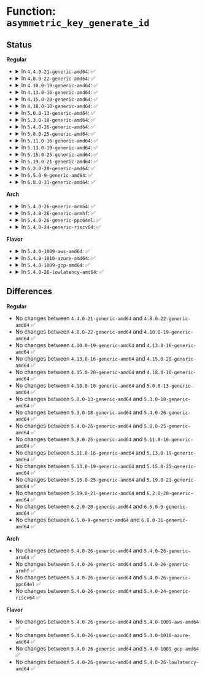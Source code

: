 # Function: <code>asymmetric_key_generate_id</code>

## Status
<b>Regular</b>
<ul>
<li>
<details>
<summary>In <code>4.4.0-21-generic-amd64</code>: ✅</summary>

```c
struct asymmetric_key_id * asymmetric_key_generate_id(const void * val_1, size_t len_1, const void * val_2, size_t len_2)
```

```json
{
  "name": "asymmetric_key_generate_id",
  "collision_type": "Unique Global",
  "inline_type": "No",
  "funcs": [
    {
      "addr": 18446744071582695088,
      "name": "asymmetric_key_generate_id",
      "external": true,
      "loc": "crypto/asymmetric_keys/asymmetric_type.c:46",
      "file": "crypto/asymmetric_keys/asymmetric_type.c",
      "inline": "seen, unknown",
      "caller_inline": [],
      "caller_func": [
        "crypto/asymmetric_keys/x509_cert_parser.c:x509_cert_parse",
        "crypto/asymmetric_keys/x509_cert_parser.c:x509_process_extension",
        "crypto/asymmetric_keys/x509_cert_parser.c:x509_akid_note_kid",
        "crypto/asymmetric_keys/x509_cert_parser.c:x509_akid_note_serial",
        "crypto/asymmetric_keys/pkcs7_parser.c:pkcs7_note_signed_info",
        "crypto/asymmetric_keys/pkcs7_parser.c:pkcs7_note_signed_info"
      ]
    }
  ],
  "symbols": [
    {
      "addr": 18446744071582695088,
      "name": "asymmetric_key_generate_id",
      "section": ".text",
      "bind": "STB_GLOBAL",
      "size": 117
    }
  ]
}
```
</details>
</li>
<li>
<details>
<summary>In <code>4.8.0-22-generic-amd64</code>: ✅</summary>

```c
struct asymmetric_key_id * asymmetric_key_generate_id(const void * val_1, size_t len_1, const void * val_2, size_t len_2)
```

```json
{
  "name": "asymmetric_key_generate_id",
  "collision_type": "Unique Global",
  "inline_type": "No",
  "funcs": [
    {
      "addr": 18446744071582972720,
      "name": "asymmetric_key_generate_id",
      "external": true,
      "loc": "crypto/asymmetric_keys/asymmetric_type.c:135",
      "file": "crypto/asymmetric_keys/asymmetric_type.c",
      "inline": "seen, unknown",
      "caller_inline": [],
      "caller_func": [
        "crypto/asymmetric_keys/x509_cert_parser.c:x509_akid_note_serial",
        "crypto/asymmetric_keys/x509_cert_parser.c:x509_akid_note_kid",
        "crypto/asymmetric_keys/x509_cert_parser.c:x509_process_extension",
        "crypto/asymmetric_keys/x509_cert_parser.c:x509_cert_parse",
        "crypto/asymmetric_keys/pkcs7_parser.c:pkcs7_note_signed_info",
        "crypto/asymmetric_keys/pkcs7_parser.c:pkcs7_note_signed_info"
      ]
    }
  ],
  "symbols": [
    {
      "addr": 18446744071582972720,
      "name": "asymmetric_key_generate_id",
      "section": ".text",
      "bind": "STB_GLOBAL",
      "size": 114
    }
  ]
}
```
</details>
</li>
<li>
<details>
<summary>In <code>4.10.0-19-generic-amd64</code>: ✅</summary>

```c
struct asymmetric_key_id * asymmetric_key_generate_id(const void * val_1, size_t len_1, const void * val_2, size_t len_2)
```

```json
{
  "name": "asymmetric_key_generate_id",
  "collision_type": "Unique Global",
  "inline_type": "No",
  "funcs": [
    {
      "addr": 18446744071583077296,
      "name": "asymmetric_key_generate_id",
      "external": true,
      "loc": "crypto/asymmetric_keys/asymmetric_type.c:135",
      "file": "crypto/asymmetric_keys/asymmetric_type.c",
      "inline": "seen, unknown",
      "caller_inline": [],
      "caller_func": [
        "crypto/asymmetric_keys/x509_cert_parser.c:x509_akid_note_serial",
        "crypto/asymmetric_keys/x509_cert_parser.c:x509_akid_note_kid",
        "crypto/asymmetric_keys/x509_cert_parser.c:x509_process_extension",
        "crypto/asymmetric_keys/x509_cert_parser.c:x509_cert_parse",
        "crypto/asymmetric_keys/pkcs7_parser.c:pkcs7_note_signed_info",
        "crypto/asymmetric_keys/pkcs7_parser.c:pkcs7_note_signed_info"
      ]
    }
  ],
  "symbols": [
    {
      "addr": 18446744071583077296,
      "name": "asymmetric_key_generate_id",
      "section": ".text",
      "bind": "STB_GLOBAL",
      "size": 114
    }
  ]
}
```
</details>
</li>
<li>
<details>
<summary>In <code>4.13.0-16-generic-amd64</code>: ✅</summary>

```c
struct asymmetric_key_id * asymmetric_key_generate_id(const void * val_1, size_t len_1, const void * val_2, size_t len_2)
```

```json
{
  "name": "asymmetric_key_generate_id",
  "collision_type": "Unique Global",
  "inline_type": "No",
  "funcs": [
    {
      "addr": 18446744071583132256,
      "name": "asymmetric_key_generate_id",
      "external": true,
      "loc": "crypto/asymmetric_keys/asymmetric_type.c:136",
      "file": "crypto/asymmetric_keys/asymmetric_type.c",
      "inline": "seen, unknown",
      "caller_inline": [],
      "caller_func": [
        "crypto/asymmetric_keys/x509_cert_parser.c:x509_akid_note_serial",
        "crypto/asymmetric_keys/x509_cert_parser.c:x509_akid_note_kid",
        "crypto/asymmetric_keys/x509_cert_parser.c:x509_process_extension",
        "crypto/asymmetric_keys/x509_cert_parser.c:x509_cert_parse",
        "crypto/asymmetric_keys/pkcs7_parser.c:pkcs7_note_signed_info",
        "crypto/asymmetric_keys/pkcs7_parser.c:pkcs7_note_signed_info"
      ]
    }
  ],
  "symbols": [
    {
      "addr": 18446744071583132256,
      "name": "asymmetric_key_generate_id",
      "section": ".text",
      "bind": "STB_GLOBAL",
      "size": 114
    }
  ]
}
```
</details>
</li>
<li>
<details>
<summary>In <code>4.15.0-20-generic-amd64</code>: ✅</summary>

```c
struct asymmetric_key_id * asymmetric_key_generate_id(const void * val_1, size_t len_1, const void * val_2, size_t len_2)
```

```json
{
  "name": "asymmetric_key_generate_id",
  "collision_type": "Unique Global",
  "inline_type": "No",
  "funcs": [
    {
      "addr": 18446744071583306896,
      "name": "asymmetric_key_generate_id",
      "external": true,
      "loc": "crypto/asymmetric_keys/asymmetric_type.c:138",
      "file": "crypto/asymmetric_keys/asymmetric_type.c",
      "inline": "seen, unknown",
      "caller_inline": [],
      "caller_func": [
        "crypto/asymmetric_keys/x509_cert_parser.c:x509_akid_note_serial",
        "crypto/asymmetric_keys/x509_cert_parser.c:x509_akid_note_kid",
        "crypto/asymmetric_keys/x509_cert_parser.c:x509_process_extension",
        "crypto/asymmetric_keys/x509_cert_parser.c:x509_cert_parse",
        "crypto/asymmetric_keys/pkcs7_parser.c:pkcs7_note_signed_info",
        "crypto/asymmetric_keys/pkcs7_parser.c:pkcs7_note_signed_info"
      ]
    }
  ],
  "symbols": [
    {
      "addr": 18446744071583306896,
      "name": "asymmetric_key_generate_id",
      "section": ".text",
      "bind": "STB_GLOBAL",
      "size": 114
    }
  ]
}
```
</details>
</li>
<li>
<details>
<summary>In <code>4.18.0-10-generic-amd64</code>: ✅</summary>

```c
struct asymmetric_key_id * asymmetric_key_generate_id(const void * val_1, size_t len_1, const void * val_2, size_t len_2)
```

```json
{
  "name": "asymmetric_key_generate_id",
  "collision_type": "Unique Global",
  "inline_type": "No",
  "funcs": [
    {
      "addr": 18446744071583515536,
      "name": "asymmetric_key_generate_id",
      "external": true,
      "loc": "crypto/asymmetric_keys/asymmetric_type.c:138",
      "file": "crypto/asymmetric_keys/asymmetric_type.c",
      "inline": "seen, unknown",
      "caller_inline": [],
      "caller_func": [
        "crypto/asymmetric_keys/x509_cert_parser.c:x509_akid_note_serial",
        "crypto/asymmetric_keys/x509_cert_parser.c:x509_akid_note_kid",
        "crypto/asymmetric_keys/x509_cert_parser.c:x509_process_extension",
        "crypto/asymmetric_keys/x509_cert_parser.c:x509_cert_parse",
        "crypto/asymmetric_keys/pkcs7_parser.c:pkcs7_note_signed_info",
        "crypto/asymmetric_keys/pkcs7_parser.c:pkcs7_note_signed_info"
      ]
    }
  ],
  "symbols": [
    {
      "addr": 18446744071583515536,
      "name": "asymmetric_key_generate_id",
      "section": ".text",
      "bind": "STB_GLOBAL",
      "size": 114
    }
  ]
}
```
</details>
</li>
<li>
<details>
<summary>In <code>5.0.0-13-generic-amd64</code>: ✅</summary>

```c
struct asymmetric_key_id * asymmetric_key_generate_id(const void * val_1, size_t len_1, const void * val_2, size_t len_2)
```

```json
{
  "name": "asymmetric_key_generate_id",
  "collision_type": "Unique Global",
  "inline_type": "No",
  "funcs": [
    {
      "addr": 18446744071583637328,
      "name": "asymmetric_key_generate_id",
      "external": true,
      "loc": "crypto/asymmetric_keys/asymmetric_type.c:139",
      "file": "crypto/asymmetric_keys/asymmetric_type.c",
      "inline": "seen, unknown",
      "caller_inline": [],
      "caller_func": [
        "crypto/asymmetric_keys/x509_cert_parser.c:x509_akid_note_serial",
        "crypto/asymmetric_keys/x509_cert_parser.c:x509_akid_note_kid",
        "crypto/asymmetric_keys/x509_cert_parser.c:x509_process_extension",
        "crypto/asymmetric_keys/x509_cert_parser.c:x509_cert_parse",
        "crypto/asymmetric_keys/pkcs7_parser.c:pkcs7_note_signed_info",
        "crypto/asymmetric_keys/pkcs7_parser.c:pkcs7_note_signed_info"
      ]
    }
  ],
  "symbols": [
    {
      "addr": 18446744071583637328,
      "name": "asymmetric_key_generate_id",
      "section": ".text",
      "bind": "STB_GLOBAL",
      "size": 114
    }
  ]
}
```
</details>
</li>
<li>
<details>
<summary>In <code>5.3.0-18-generic-amd64</code>: ✅</summary>

```c
struct asymmetric_key_id * asymmetric_key_generate_id(const void * val_1, size_t len_1, const void * val_2, size_t len_2)
```

```json
{
  "name": "asymmetric_key_generate_id",
  "collision_type": "Unique Global",
  "inline_type": "No",
  "funcs": [
    {
      "addr": 18446744071583825600,
      "name": "asymmetric_key_generate_id",
      "external": true,
      "loc": "crypto/asymmetric_keys/asymmetric_type.c:135",
      "file": "crypto/asymmetric_keys/asymmetric_type.c",
      "inline": "seen, unknown",
      "caller_inline": [],
      "caller_func": [
        "crypto/asymmetric_keys/x509_cert_parser.c:x509_akid_note_serial",
        "crypto/asymmetric_keys/x509_cert_parser.c:x509_akid_note_kid",
        "crypto/asymmetric_keys/x509_cert_parser.c:x509_process_extension",
        "crypto/asymmetric_keys/x509_cert_parser.c:x509_cert_parse",
        "crypto/asymmetric_keys/pkcs7_parser.c:pkcs7_note_signed_info",
        "crypto/asymmetric_keys/pkcs7_parser.c:pkcs7_note_signed_info"
      ]
    }
  ],
  "symbols": [
    {
      "addr": 18446744071583825600,
      "name": "asymmetric_key_generate_id",
      "section": ".text",
      "bind": "STB_GLOBAL",
      "size": 118
    }
  ]
}
```
</details>
</li>
<li>
<details>
<summary>In <code>5.4.0-26-generic-amd64</code>: ✅</summary>

```c
struct asymmetric_key_id * asymmetric_key_generate_id(const void * val_1, size_t len_1, const void * val_2, size_t len_2)
```

```json
{
  "name": "asymmetric_key_generate_id",
  "collision_type": "Unique Global",
  "inline_type": "No",
  "funcs": [
    {
      "addr": 18446744071583927568,
      "name": "asymmetric_key_generate_id",
      "external": true,
      "loc": "crypto/asymmetric_keys/asymmetric_type.c:135",
      "file": "crypto/asymmetric_keys/asymmetric_type.c",
      "inline": "seen, unknown",
      "caller_inline": [],
      "caller_func": [
        "crypto/asymmetric_keys/x509_cert_parser.c:x509_akid_note_serial",
        "crypto/asymmetric_keys/x509_cert_parser.c:x509_akid_note_kid",
        "crypto/asymmetric_keys/x509_cert_parser.c:x509_process_extension",
        "crypto/asymmetric_keys/x509_cert_parser.c:x509_cert_parse",
        "crypto/asymmetric_keys/pkcs7_parser.c:pkcs7_note_signed_info",
        "crypto/asymmetric_keys/pkcs7_parser.c:pkcs7_note_signed_info"
      ]
    }
  ],
  "symbols": [
    {
      "addr": 18446744071583927568,
      "name": "asymmetric_key_generate_id",
      "section": ".text",
      "bind": "STB_GLOBAL",
      "size": 118
    }
  ]
}
```
</details>
</li>
<li>
<details>
<summary>In <code>5.8.0-25-generic-amd64</code>: ✅</summary>

```c
struct asymmetric_key_id * asymmetric_key_generate_id(const void * val_1, size_t len_1, const void * val_2, size_t len_2)
```

```json
{
  "name": "asymmetric_key_generate_id",
  "collision_type": "Unique Global",
  "inline_type": "No",
  "funcs": [
    {
      "addr": 18446744071584316528,
      "name": "asymmetric_key_generate_id",
      "external": true,
      "loc": "crypto/asymmetric_keys/asymmetric_type.c:135",
      "file": "crypto/asymmetric_keys/asymmetric_type.c",
      "inline": "seen, unknown",
      "caller_inline": [],
      "caller_func": [
        "crypto/asymmetric_keys/x509_cert_parser.c:x509_akid_note_serial",
        "crypto/asymmetric_keys/x509_cert_parser.c:x509_akid_note_kid",
        "crypto/asymmetric_keys/x509_cert_parser.c:x509_process_extension",
        "crypto/asymmetric_keys/x509_cert_parser.c:x509_cert_parse",
        "crypto/asymmetric_keys/pkcs7_parser.c:pkcs7_note_signed_info",
        "crypto/asymmetric_keys/pkcs7_parser.c:pkcs7_note_signed_info"
      ]
    }
  ],
  "symbols": [
    {
      "addr": 18446744071584316528,
      "name": "asymmetric_key_generate_id",
      "section": ".text",
      "bind": "STB_GLOBAL",
      "size": 118
    }
  ]
}
```
</details>
</li>
<li>
<details>
<summary>In <code>5.11.0-16-generic-amd64</code>: ✅</summary>

```c
struct asymmetric_key_id * asymmetric_key_generate_id(const void * val_1, size_t len_1, const void * val_2, size_t len_2)
```

```json
{
  "name": "asymmetric_key_generate_id",
  "collision_type": "Unique Global",
  "inline_type": "No",
  "funcs": [
    {
      "addr": 18446744071584434896,
      "name": "asymmetric_key_generate_id",
      "external": true,
      "loc": "crypto/asymmetric_keys/asymmetric_type.c:135",
      "file": "crypto/asymmetric_keys/asymmetric_type.c",
      "inline": "seen, unknown",
      "caller_inline": [],
      "caller_func": [
        "crypto/asymmetric_keys/x509_cert_parser.c:x509_akid_note_serial",
        "crypto/asymmetric_keys/x509_cert_parser.c:x509_akid_note_kid",
        "crypto/asymmetric_keys/x509_cert_parser.c:x509_process_extension",
        "crypto/asymmetric_keys/x509_cert_parser.c:x509_cert_parse",
        "crypto/asymmetric_keys/pkcs7_parser.c:pkcs7_note_signed_info",
        "crypto/asymmetric_keys/pkcs7_parser.c:pkcs7_note_signed_info"
      ]
    }
  ],
  "symbols": [
    {
      "addr": 18446744071584434896,
      "name": "asymmetric_key_generate_id",
      "section": ".text",
      "bind": "STB_GLOBAL",
      "size": 118
    }
  ]
}
```
</details>
</li>
<li>
<details>
<summary>In <code>5.13.0-19-generic-amd64</code>: ✅</summary>

```c
struct asymmetric_key_id * asymmetric_key_generate_id(const void * val_1, size_t len_1, const void * val_2, size_t len_2)
```

```json
{
  "name": "asymmetric_key_generate_id",
  "collision_type": "Unique Global",
  "inline_type": "No",
  "funcs": [
    {
      "addr": 18446744071584469568,
      "name": "asymmetric_key_generate_id",
      "external": true,
      "loc": "crypto/asymmetric_keys/asymmetric_type.c:135",
      "file": "crypto/asymmetric_keys/asymmetric_type.c",
      "inline": "seen, unknown",
      "caller_inline": [],
      "caller_func": [
        "crypto/asymmetric_keys/x509_cert_parser.c:x509_akid_note_serial",
        "crypto/asymmetric_keys/x509_cert_parser.c:x509_akid_note_kid",
        "crypto/asymmetric_keys/x509_cert_parser.c:x509_process_extension",
        "crypto/asymmetric_keys/x509_cert_parser.c:x509_cert_parse",
        "crypto/asymmetric_keys/pkcs7_parser.c:pkcs7_note_signed_info",
        "crypto/asymmetric_keys/pkcs7_parser.c:pkcs7_note_signed_info"
      ]
    }
  ],
  "symbols": [
    {
      "addr": 18446744071584469568,
      "name": "asymmetric_key_generate_id",
      "section": ".text",
      "bind": "STB_GLOBAL",
      "size": 118
    }
  ]
}
```
</details>
</li>
<li>
<details>
<summary>In <code>5.15.0-25-generic-amd64</code>: ✅</summary>

```c
struct asymmetric_key_id * asymmetric_key_generate_id(const void * val_1, size_t len_1, const void * val_2, size_t len_2)
```

```json
{
  "name": "asymmetric_key_generate_id",
  "collision_type": "Unique Global",
  "inline_type": "No",
  "funcs": [
    {
      "addr": 18446744071584867696,
      "name": "asymmetric_key_generate_id",
      "external": true,
      "loc": "crypto/asymmetric_keys/asymmetric_type.c:135",
      "file": "crypto/asymmetric_keys/asymmetric_type.c",
      "inline": "seen, unknown",
      "caller_inline": [],
      "caller_func": [
        "crypto/asymmetric_keys/x509_cert_parser.c:x509_akid_note_serial",
        "crypto/asymmetric_keys/x509_cert_parser.c:x509_akid_note_kid",
        "crypto/asymmetric_keys/x509_cert_parser.c:x509_process_extension",
        "crypto/asymmetric_keys/x509_cert_parser.c:x509_cert_parse",
        "crypto/asymmetric_keys/pkcs7_parser.c:pkcs7_note_signed_info",
        "crypto/asymmetric_keys/pkcs7_parser.c:pkcs7_note_signed_info"
      ]
    }
  ],
  "symbols": [
    {
      "addr": 18446744071584867696,
      "name": "asymmetric_key_generate_id",
      "section": ".text",
      "bind": "STB_GLOBAL",
      "size": 118
    }
  ]
}
```
</details>
</li>
<li>
<details>
<summary>In <code>5.19.0-21-generic-amd64</code>: ✅</summary>

```c
struct asymmetric_key_id * asymmetric_key_generate_id(const void * val_1, size_t len_1, const void * val_2, size_t len_2)
```

```json
{
  "name": "asymmetric_key_generate_id",
  "collision_type": "Unique Global",
  "inline_type": "No",
  "funcs": [
    {
      "addr": 18446744071585563008,
      "name": "asymmetric_key_generate_id",
      "external": true,
      "loc": "crypto/asymmetric_keys/asymmetric_type.c:148",
      "file": "crypto/asymmetric_keys/asymmetric_type.c",
      "inline": "seen, unknown",
      "caller_inline": [],
      "caller_func": [
        "crypto/asymmetric_keys/x509_cert_parser.c:x509_akid_note_serial",
        "crypto/asymmetric_keys/x509_cert_parser.c:x509_akid_note_kid",
        "crypto/asymmetric_keys/x509_cert_parser.c:x509_process_extension",
        "crypto/asymmetric_keys/x509_cert_parser.c:x509_note_issuer",
        "crypto/asymmetric_keys/x509_cert_parser.c:x509_cert_parse",
        "crypto/asymmetric_keys/x509_public_key.c:x509_key_preparse",
        "crypto/asymmetric_keys/pkcs7_parser.c:pkcs7_note_signed_info",
        "crypto/asymmetric_keys/pkcs7_parser.c:pkcs7_note_signed_info"
      ]
    }
  ],
  "symbols": [
    {
      "addr": 18446744071585563008,
      "name": "asymmetric_key_generate_id",
      "section": ".text",
      "bind": "STB_GLOBAL",
      "size": 127
    }
  ]
}
```
</details>
</li>
<li>
<details>
<summary>In <code>6.2.0-20-generic-amd64</code>: ✅</summary>

```c
struct asymmetric_key_id * asymmetric_key_generate_id(const void * val_1, size_t len_1, const void * val_2, size_t len_2)
```

```json
{
  "name": "asymmetric_key_generate_id",
  "collision_type": "Unique Global",
  "inline_type": "No",
  "funcs": [
    {
      "addr": 18446744071586328624,
      "name": "asymmetric_key_generate_id",
      "external": true,
      "loc": "crypto/asymmetric_keys/asymmetric_type.c:148",
      "file": "crypto/asymmetric_keys/asymmetric_type.c",
      "inline": "seen, unknown",
      "caller_inline": [],
      "caller_func": [
        "crypto/asymmetric_keys/x509_cert_parser.c:x509_akid_note_serial",
        "crypto/asymmetric_keys/x509_cert_parser.c:x509_akid_note_kid",
        "crypto/asymmetric_keys/x509_cert_parser.c:x509_process_extension",
        "crypto/asymmetric_keys/x509_cert_parser.c:x509_note_issuer",
        "crypto/asymmetric_keys/x509_cert_parser.c:x509_cert_parse",
        "crypto/asymmetric_keys/x509_public_key.c:x509_key_preparse",
        "crypto/asymmetric_keys/pkcs7_parser.c:pkcs7_note_signed_info",
        "crypto/asymmetric_keys/pkcs7_parser.c:pkcs7_note_signed_info"
      ]
    }
  ],
  "symbols": [
    {
      "addr": 18446744071586328624,
      "name": "asymmetric_key_generate_id",
      "section": ".text",
      "bind": "STB_GLOBAL",
      "size": 127
    }
  ]
}
```
</details>
</li>
<li>
<details>
<summary>In <code>6.5.0-9-generic-amd64</code>: ✅</summary>

```c
struct asymmetric_key_id * asymmetric_key_generate_id(const void * val_1, size_t len_1, const void * val_2, size_t len_2)
```

```json
{
  "name": "asymmetric_key_generate_id",
  "collision_type": "Unique Global",
  "inline_type": "No",
  "funcs": [
    {
      "addr": 18446744071586575264,
      "name": "asymmetric_key_generate_id",
      "external": true,
      "loc": "crypto/asymmetric_keys/asymmetric_type.c:147",
      "file": "crypto/asymmetric_keys/asymmetric_type.c",
      "inline": "seen, unknown",
      "caller_inline": [],
      "caller_func": [
        "crypto/asymmetric_keys/x509_cert_parser.c:x509_akid_note_serial",
        "crypto/asymmetric_keys/x509_cert_parser.c:x509_akid_note_kid",
        "crypto/asymmetric_keys/x509_cert_parser.c:x509_process_extension",
        "crypto/asymmetric_keys/x509_cert_parser.c:x509_note_issuer",
        "crypto/asymmetric_keys/x509_cert_parser.c:x509_cert_parse",
        "crypto/asymmetric_keys/x509_public_key.c:x509_key_preparse",
        "crypto/asymmetric_keys/pkcs7_parser.c:pkcs7_note_signed_info",
        "crypto/asymmetric_keys/pkcs7_parser.c:pkcs7_note_signed_info"
      ]
    }
  ],
  "symbols": [
    {
      "addr": 18446744071586575264,
      "name": "asymmetric_key_generate_id",
      "section": ".text",
      "bind": "STB_GLOBAL",
      "size": 215
    }
  ]
}
```
</details>
</li>
<li>
<details>
<summary>In <code>6.8.0-31-generic-amd64</code>: ✅</summary>

```c
struct asymmetric_key_id * asymmetric_key_generate_id(const void * val_1, size_t len_1, const void * val_2, size_t len_2)
```

```json
{
  "name": "asymmetric_key_generate_id",
  "collision_type": "Unique Global",
  "inline_type": "No",
  "funcs": [
    {
      "addr": 18446744071586843536,
      "name": "asymmetric_key_generate_id",
      "external": true,
      "loc": "crypto/asymmetric_keys/asymmetric_type.c:147",
      "file": "crypto/asymmetric_keys/asymmetric_type.c",
      "inline": "seen, unknown",
      "caller_inline": [],
      "caller_func": [
        "crypto/asymmetric_keys/x509_cert_parser.c:x509_akid_note_serial",
        "crypto/asymmetric_keys/x509_cert_parser.c:x509_akid_note_kid",
        "crypto/asymmetric_keys/x509_cert_parser.c:x509_process_extension",
        "crypto/asymmetric_keys/x509_cert_parser.c:x509_note_issuer",
        "crypto/asymmetric_keys/x509_cert_parser.c:x509_cert_parse",
        "crypto/asymmetric_keys/x509_public_key.c:x509_key_preparse",
        "crypto/asymmetric_keys/pkcs7_parser.c:pkcs7_note_signed_info",
        "crypto/asymmetric_keys/pkcs7_parser.c:pkcs7_note_signed_info"
      ]
    }
  ],
  "symbols": [
    {
      "addr": 18446744071586843536,
      "name": "asymmetric_key_generate_id",
      "section": ".text",
      "bind": "STB_GLOBAL",
      "size": 215
    }
  ]
}
```
</details>
</li>
</ul>
<b>Arch</b>
<ul>
<li>
<details>
<summary>In <code>5.4.0-26-generic-arm64</code>: ✅</summary>

```c
struct asymmetric_key_id * asymmetric_key_generate_id(const void * val_1, size_t len_1, const void * val_2, size_t len_2)
```

```json
{
  "name": "asymmetric_key_generate_id",
  "collision_type": "Unique Global",
  "inline_type": "No",
  "funcs": [
    {
      "addr": 18446603336495745104,
      "name": "asymmetric_key_generate_id",
      "external": true,
      "loc": "crypto/asymmetric_keys/asymmetric_type.c:135",
      "file": "crypto/asymmetric_keys/asymmetric_type.c",
      "inline": "seen, unknown",
      "caller_inline": [],
      "caller_func": [
        "crypto/asymmetric_keys/x509_cert_parser.c:x509_akid_note_serial",
        "crypto/asymmetric_keys/x509_cert_parser.c:x509_akid_note_kid",
        "crypto/asymmetric_keys/x509_cert_parser.c:x509_process_extension",
        "crypto/asymmetric_keys/x509_cert_parser.c:x509_cert_parse",
        "crypto/asymmetric_keys/pkcs7_parser.c:pkcs7_note_signed_info",
        "crypto/asymmetric_keys/pkcs7_parser.c:pkcs7_note_signed_info"
      ]
    }
  ],
  "symbols": [
    {
      "addr": 18446603336495745104,
      "name": "asymmetric_key_generate_id",
      "section": ".text",
      "bind": "STB_GLOBAL",
      "size": 144
    }
  ]
}
```
</details>
</li>
<li>
<details>
<summary>In <code>5.4.0-26-generic-armhf</code>: ✅</summary>

```c
struct asymmetric_key_id * asymmetric_key_generate_id(const void * val_1, size_t len_1, const void * val_2, size_t len_2)
```

```json
{
  "name": "asymmetric_key_generate_id",
  "collision_type": "Unique Global",
  "inline_type": "No",
  "funcs": [
    {
      "addr": 3229099916,
      "name": "asymmetric_key_generate_id",
      "external": true,
      "loc": "crypto/asymmetric_keys/asymmetric_type.c:135",
      "file": "crypto/asymmetric_keys/asymmetric_type.c",
      "inline": "seen, unknown",
      "caller_inline": [],
      "caller_func": [
        "crypto/asymmetric_keys/x509_cert_parser.c:x509_akid_note_serial",
        "crypto/asymmetric_keys/x509_cert_parser.c:x509_akid_note_kid",
        "crypto/asymmetric_keys/x509_cert_parser.c:x509_process_extension",
        "crypto/asymmetric_keys/x509_cert_parser.c:x509_cert_parse",
        "crypto/asymmetric_keys/pkcs7_parser.c:pkcs7_note_signed_info"
      ]
    }
  ],
  "symbols": [
    {
      "addr": 3229099916,
      "name": "asymmetric_key_generate_id",
      "section": ".text",
      "bind": "STB_GLOBAL",
      "size": 116
    }
  ]
}
```
</details>
</li>
<li>
<details>
<summary>In <code>5.4.0-26-generic-ppc64el</code>: ✅</summary>

```c
struct asymmetric_key_id * asymmetric_key_generate_id(const void * val_1, size_t len_1, const void * val_2, size_t len_2)
```

```json
{
  "name": "asymmetric_key_generate_id",
  "collision_type": "Unique Global",
  "inline_type": "No",
  "funcs": [
    {
      "addr": 13835058055289908848,
      "name": "asymmetric_key_generate_id",
      "external": true,
      "loc": "crypto/asymmetric_keys/asymmetric_type.c:135",
      "file": "crypto/asymmetric_keys/asymmetric_type.c",
      "inline": "seen, unknown",
      "caller_inline": [],
      "caller_func": [
        "crypto/asymmetric_keys/x509_cert_parser.c:x509_akid_note_serial",
        "crypto/asymmetric_keys/x509_cert_parser.c:x509_akid_note_kid",
        "crypto/asymmetric_keys/x509_cert_parser.c:x509_process_extension",
        "crypto/asymmetric_keys/x509_cert_parser.c:x509_cert_parse",
        "crypto/asymmetric_keys/pkcs7_parser.c:pkcs7_note_signed_info",
        "crypto/asymmetric_keys/pkcs7_parser.c:pkcs7_note_signed_info"
      ]
    }
  ],
  "symbols": [
    {
      "addr": 13835058055289908848,
      "name": "asymmetric_key_generate_id",
      "section": ".text",
      "bind": "STB_GLOBAL",
      "size": 192
    }
  ]
}
```
</details>
</li>
<li>
<details>
<summary>In <code>5.4.0-24-generic-riscv64</code>: ✅</summary>

```c
struct asymmetric_key_id * asymmetric_key_generate_id(const void * val_1, size_t len_1, const void * val_2, size_t len_2)
```

```json
{
  "name": "asymmetric_key_generate_id",
  "collision_type": "Unique Global",
  "inline_type": "No",
  "funcs": [
    {
      "addr": 18446743936274892758,
      "name": "asymmetric_key_generate_id",
      "external": true,
      "loc": "crypto/asymmetric_keys/asymmetric_type.c:135",
      "file": "crypto/asymmetric_keys/asymmetric_type.c",
      "inline": "seen, unknown",
      "caller_inline": [],
      "caller_func": [
        "crypto/asymmetric_keys/x509_cert_parser.c:x509_akid_note_serial",
        "crypto/asymmetric_keys/x509_cert_parser.c:x509_akid_note_kid",
        "crypto/asymmetric_keys/x509_cert_parser.c:x509_process_extension",
        "crypto/asymmetric_keys/x509_cert_parser.c:x509_cert_parse",
        "crypto/asymmetric_keys/pkcs7_parser.c:pkcs7_note_signed_info",
        "crypto/asymmetric_keys/pkcs7_parser.c:pkcs7_note_signed_info"
      ]
    }
  ],
  "symbols": [
    {
      "addr": 18446743936274892758,
      "name": "asymmetric_key_generate_id",
      "section": ".text",
      "bind": "STB_GLOBAL",
      "size": 124
    }
  ]
}
```
</details>
</li>
</ul>
<b>Flavor</b>
<ul>
<li>
<details>
<summary>In <code>5.4.0-1009-aws-amd64</code>: ✅</summary>

```c
struct asymmetric_key_id * asymmetric_key_generate_id(const void * val_1, size_t len_1, const void * val_2, size_t len_2)
```

```json
{
  "name": "asymmetric_key_generate_id",
  "collision_type": "Unique Global",
  "inline_type": "No",
  "funcs": [
    {
      "addr": 18446744071583896304,
      "name": "asymmetric_key_generate_id",
      "external": true,
      "loc": "crypto/asymmetric_keys/asymmetric_type.c:135",
      "file": "crypto/asymmetric_keys/asymmetric_type.c",
      "inline": "seen, unknown",
      "caller_inline": [],
      "caller_func": [
        "crypto/asymmetric_keys/x509_cert_parser.c:x509_akid_note_serial",
        "crypto/asymmetric_keys/x509_cert_parser.c:x509_akid_note_kid",
        "crypto/asymmetric_keys/x509_cert_parser.c:x509_process_extension",
        "crypto/asymmetric_keys/x509_cert_parser.c:x509_cert_parse",
        "crypto/asymmetric_keys/pkcs7_parser.c:pkcs7_note_signed_info",
        "crypto/asymmetric_keys/pkcs7_parser.c:pkcs7_note_signed_info"
      ]
    }
  ],
  "symbols": [
    {
      "addr": 18446744071583896304,
      "name": "asymmetric_key_generate_id",
      "section": ".text",
      "bind": "STB_GLOBAL",
      "size": 118
    }
  ]
}
```
</details>
</li>
<li>
<details>
<summary>In <code>5.4.0-1010-azure-amd64</code>: ✅</summary>

```c
struct asymmetric_key_id * asymmetric_key_generate_id(const void * val_1, size_t len_1, const void * val_2, size_t len_2)
```

```json
{
  "name": "asymmetric_key_generate_id",
  "collision_type": "Unique Global",
  "inline_type": "No",
  "funcs": [
    {
      "addr": 18446744071583833360,
      "name": "asymmetric_key_generate_id",
      "external": true,
      "loc": "crypto/asymmetric_keys/asymmetric_type.c:135",
      "file": "crypto/asymmetric_keys/asymmetric_type.c",
      "inline": "seen, unknown",
      "caller_inline": [],
      "caller_func": [
        "crypto/asymmetric_keys/x509_cert_parser.c:x509_akid_note_serial",
        "crypto/asymmetric_keys/x509_cert_parser.c:x509_akid_note_kid",
        "crypto/asymmetric_keys/x509_cert_parser.c:x509_process_extension",
        "crypto/asymmetric_keys/x509_cert_parser.c:x509_cert_parse",
        "crypto/asymmetric_keys/pkcs7_parser.c:pkcs7_note_signed_info",
        "crypto/asymmetric_keys/pkcs7_parser.c:pkcs7_note_signed_info"
      ]
    }
  ],
  "symbols": [
    {
      "addr": 18446744071583833360,
      "name": "asymmetric_key_generate_id",
      "section": ".text",
      "bind": "STB_GLOBAL",
      "size": 118
    }
  ]
}
```
</details>
</li>
<li>
<details>
<summary>In <code>5.4.0-1009-gcp-amd64</code>: ✅</summary>

```c
struct asymmetric_key_id * asymmetric_key_generate_id(const void * val_1, size_t len_1, const void * val_2, size_t len_2)
```

```json
{
  "name": "asymmetric_key_generate_id",
  "collision_type": "Unique Global",
  "inline_type": "No",
  "funcs": [
    {
      "addr": 18446744071583880064,
      "name": "asymmetric_key_generate_id",
      "external": true,
      "loc": "crypto/asymmetric_keys/asymmetric_type.c:135",
      "file": "crypto/asymmetric_keys/asymmetric_type.c",
      "inline": "seen, unknown",
      "caller_inline": [],
      "caller_func": [
        "crypto/asymmetric_keys/x509_cert_parser.c:x509_akid_note_serial",
        "crypto/asymmetric_keys/x509_cert_parser.c:x509_akid_note_kid",
        "crypto/asymmetric_keys/x509_cert_parser.c:x509_process_extension",
        "crypto/asymmetric_keys/x509_cert_parser.c:x509_cert_parse",
        "crypto/asymmetric_keys/pkcs7_parser.c:pkcs7_note_signed_info",
        "crypto/asymmetric_keys/pkcs7_parser.c:pkcs7_note_signed_info"
      ]
    }
  ],
  "symbols": [
    {
      "addr": 18446744071583880064,
      "name": "asymmetric_key_generate_id",
      "section": ".text",
      "bind": "STB_GLOBAL",
      "size": 118
    }
  ]
}
```
</details>
</li>
<li>
<details>
<summary>In <code>5.4.0-26-lowlatency-amd64</code>: ✅</summary>

```c
struct asymmetric_key_id * asymmetric_key_generate_id(const void * val_1, size_t len_1, const void * val_2, size_t len_2)
```

```json
{
  "name": "asymmetric_key_generate_id",
  "collision_type": "Unique Global",
  "inline_type": "No",
  "funcs": [
    {
      "addr": 18446744071583981136,
      "name": "asymmetric_key_generate_id",
      "external": true,
      "loc": "crypto/asymmetric_keys/asymmetric_type.c:135",
      "file": "crypto/asymmetric_keys/asymmetric_type.c",
      "inline": "seen, unknown",
      "caller_inline": [],
      "caller_func": [
        "crypto/asymmetric_keys/x509_cert_parser.c:x509_akid_note_serial",
        "crypto/asymmetric_keys/x509_cert_parser.c:x509_akid_note_kid",
        "crypto/asymmetric_keys/x509_cert_parser.c:x509_process_extension",
        "crypto/asymmetric_keys/x509_cert_parser.c:x509_cert_parse",
        "crypto/asymmetric_keys/pkcs7_parser.c:pkcs7_note_signed_info",
        "crypto/asymmetric_keys/pkcs7_parser.c:pkcs7_note_signed_info"
      ]
    }
  ],
  "symbols": [
    {
      "addr": 18446744071583981136,
      "name": "asymmetric_key_generate_id",
      "section": ".text",
      "bind": "STB_GLOBAL",
      "size": 118
    }
  ]
}
```
</details>
</li>
</ul>

## Differences
<b>Regular</b>
<ul>
<li>
No changes between <code>4.4.0-21-generic-amd64</code> and <code>4.8.0-22-generic-amd64</code> ✅
</li>
<li>
No changes between <code>4.8.0-22-generic-amd64</code> and <code>4.10.0-19-generic-amd64</code> ✅
</li>
<li>
No changes between <code>4.10.0-19-generic-amd64</code> and <code>4.13.0-16-generic-amd64</code> ✅
</li>
<li>
No changes between <code>4.13.0-16-generic-amd64</code> and <code>4.15.0-20-generic-amd64</code> ✅
</li>
<li>
No changes between <code>4.15.0-20-generic-amd64</code> and <code>4.18.0-10-generic-amd64</code> ✅
</li>
<li>
No changes between <code>4.18.0-10-generic-amd64</code> and <code>5.0.0-13-generic-amd64</code> ✅
</li>
<li>
No changes between <code>5.0.0-13-generic-amd64</code> and <code>5.3.0-18-generic-amd64</code> ✅
</li>
<li>
No changes between <code>5.3.0-18-generic-amd64</code> and <code>5.4.0-26-generic-amd64</code> ✅
</li>
<li>
No changes between <code>5.4.0-26-generic-amd64</code> and <code>5.8.0-25-generic-amd64</code> ✅
</li>
<li>
No changes between <code>5.8.0-25-generic-amd64</code> and <code>5.11.0-16-generic-amd64</code> ✅
</li>
<li>
No changes between <code>5.11.0-16-generic-amd64</code> and <code>5.13.0-19-generic-amd64</code> ✅
</li>
<li>
No changes between <code>5.13.0-19-generic-amd64</code> and <code>5.15.0-25-generic-amd64</code> ✅
</li>
<li>
No changes between <code>5.15.0-25-generic-amd64</code> and <code>5.19.0-21-generic-amd64</code> ✅
</li>
<li>
No changes between <code>5.19.0-21-generic-amd64</code> and <code>6.2.0-20-generic-amd64</code> ✅
</li>
<li>
No changes between <code>6.2.0-20-generic-amd64</code> and <code>6.5.0-9-generic-amd64</code> ✅
</li>
<li>
No changes between <code>6.5.0-9-generic-amd64</code> and <code>6.8.0-31-generic-amd64</code> ✅
</li>
</ul>
<b>Arch</b>
<ul>
<li>
No changes between <code>5.4.0-26-generic-amd64</code> and <code>5.4.0-26-generic-arm64</code> ✅
</li>
<li>
No changes between <code>5.4.0-26-generic-amd64</code> and <code>5.4.0-26-generic-armhf</code> ✅
</li>
<li>
No changes between <code>5.4.0-26-generic-amd64</code> and <code>5.4.0-26-generic-ppc64el</code> ✅
</li>
<li>
No changes between <code>5.4.0-26-generic-amd64</code> and <code>5.4.0-24-generic-riscv64</code> ✅
</li>
</ul>
<b>Flavor</b>
<ul>
<li>
No changes between <code>5.4.0-26-generic-amd64</code> and <code>5.4.0-1009-aws-amd64</code> ✅
</li>
<li>
No changes between <code>5.4.0-26-generic-amd64</code> and <code>5.4.0-1010-azure-amd64</code> ✅
</li>
<li>
No changes between <code>5.4.0-26-generic-amd64</code> and <code>5.4.0-1009-gcp-amd64</code> ✅
</li>
<li>
No changes between <code>5.4.0-26-generic-amd64</code> and <code>5.4.0-26-lowlatency-amd64</code> ✅
</li>
</ul>
